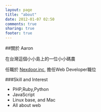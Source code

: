 ```yaml
---
layout: page
title: "about"
date: 2012-01-07 02:50
comments: true
sharing: true
footer: true
---
```


##關於 Aaron

在台灣這個小小島上的一位小小碼農

任職於 [Nexdoor.inc](http://www.nexdoor.cc), 擔任Web Developer職位

###Skill and Interest
* PHP,Ruby,Python
* JavaScript
* Linux base, and Mac
* All about web

